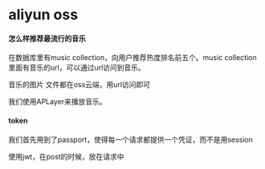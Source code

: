 # aliyun oss
#### 怎么样推荐最流行的音乐
在数据库里有music collection，向用户推荐热度排名前五个。music collection 里面有音乐的url，可以通过url访问到音乐。

音乐的图片 文件都在oss云端，用url访问即可

我们使用APLayer来播放音乐。

#### token
我们首先用到了passport，使得每一个请求都提供一个凭证，而不是用session

使用jwt，在post的时候，放在请求中
